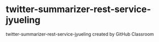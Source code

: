 # twitter-summarizer-rest-service-jyueling
twitter-summarizer-rest-service-jyueling created by GitHub Classroom
